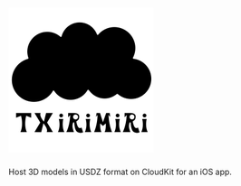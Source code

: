 # <img src="Assets/icon_outlined.png" width="256" />

Host 3D models in USDZ format on CloudKit for an iOS app.
